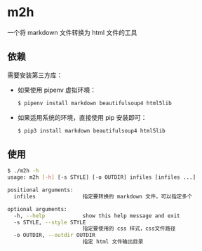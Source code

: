 # m2h

一个将 markdown 文件转换为 html 文件的工具

## 依赖

需要安装第三方库：

- 如果使用 pipenv 虚拟环境：

  ```sh
  $ pipenv install markdown beautifulsoup4 html5lib
  ```

- 如果适用系统的环境，直接使用 pip 安装即可：

  ```sh
  $ pip3 install markdown beautifulsoup4 html5lib
  ```

## 使用

```sh
$ ./m2h -h
usage: m2h [-h] [-s STYLE] [-o OUTDIR] infiles [infiles ...]

positional arguments:
  infiles               指定要转换的 markdown 文件，可以指定多个

optional arguments:
  -h, --help            show this help message and exit
  -s STYLE, --style STYLE
                        指定要使用的 css 样式，css文件路径
  -o OUTDIR, --outdir OUTDIR
                        指定 html 文件输出目录
```
